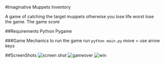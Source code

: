 #Imaginative Muppets Inventory

A game of catching the target muppets otherwise you lose life worst lose the game.
The game score

##Requirements
Python
Pygame


###Game Mechanics
to run the game run `python main.py`
move = use arrow keys

##ScreenShots
![screen shot](http://imgur.com/JyYNYpN.png)
![gameover](http://imgur.com/1hGaDWA.png)
![win](http://imgur.com/tCndJ3E.png)
